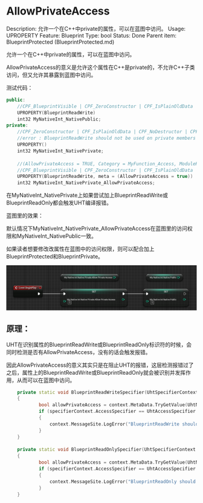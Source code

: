 # AllowPrivateAccess

Description: 允许一个在C++中private的属性，可以在蓝图中访问。
Usage: UPROPERTY
Feature: Blueprint
Type: bool
Status: Done
Parent item: BlueprintProtected (BlueprintProtected.md)

允许一个在C++中private的属性，可以在蓝图中访问。

AllowPrivateAccess的意义是允许这个属性在C++是private的，不允许C++子类访问，但又允许其暴露到蓝图中访问。

测试代码：

```cpp
public:
	//CPF_BlueprintVisible | CPF_ZeroConstructor | CPF_IsPlainOldData | CPF_NoDestructor | CPF_HasGetValueTypeHash | CPF_NativeAccessSpecifierPublic 
	UPROPERTY(BlueprintReadWrite)
	int32 MyNativeInt_NativePublic;
private:
	//CPF_ZeroConstructor | CPF_IsPlainOldData | CPF_NoDestructor | CPF_HasGetValueTypeHash | CPF_NativeAccessSpecifierPrivate 
	//error : BlueprintReadWrite should not be used on private members
	UPROPERTY()
	int32 MyNativeInt_NativePrivate;

	//(AllowPrivateAccess = TRUE, Category = MyFunction_Access, ModuleRelativePath = Function/MyFunction_Access.h)
	//CPF_BlueprintVisible | CPF_ZeroConstructor | CPF_IsPlainOldData | CPF_NoDestructor | CPF_HasGetValueTypeHash | CPF_NativeAccessSpecifierPrivate 
	UPROPERTY(BlueprintReadWrite, meta = (AllowPrivateAccess = true))
	int32 MyNativeInt_NativePrivate_AllowPrivateAccess;
```

在MyNativeInt_NativePrivate上如果尝试加上BlueprintReadWrite或BlueprintReadOnly都会触发UHT编译报错。

蓝图里的效果：

默认情况下MyNativeInt_NativePrivate_AllowPrivateAccess在蓝图里的访问权限和MyNativeInt_NativePublic一致。

如果读者想要修改改属性在蓝图中的访问权限，则可以配合加上BlueprintProtected和BlueprintPrivate。

![Untitled](AllowPrivateAccess/Untitled.png)

## 原理：

UHT在识别属性的BlueprintReadWrite或BlueprintReadOnly标识符的时候，会同时检测是否有AllowPrivateAccess，没有的话会触发报错。

因此AllowPrivateAccess的意义其实只是在阻止UHT的报错，这层检测报错过了之后，属性上的BlueprintReadWrite或BlueprintReadOnly就会被识别并发挥作用，从而可以在蓝图中访问。

```cpp
	private static void BlueprintReadWriteSpecifier(UhtSpecifierContext specifierContext)
	{
			bool allowPrivateAccess = context.MetaData.TryGetValue(UhtNames.AllowPrivateAccess, out string? privateAccessMD) && !privateAccessMD.Equals("false", StringComparison.OrdinalIgnoreCase);
			if (specifierContext.AccessSpecifier == UhtAccessSpecifier.Private && !allowPrivateAccess)
			{
				context.MessageSite.LogError("BlueprintReadWrite should not be used on private members");
			}
	}
	
	private static void BlueprintReadOnlySpecifier(UhtSpecifierContext specifierContext)
	{
			bool allowPrivateAccess = context.MetaData.TryGetValue(UhtNames.AllowPrivateAccess, out string? privateAccessMD) && !privateAccessMD.Equals("false", StringComparison.OrdinalIgnoreCase);
			if (specifierContext.AccessSpecifier == UhtAccessSpecifier.Private && !allowPrivateAccess)
			{
				context.MessageSite.LogError("BlueprintReadOnly should not be used on private members");
			}
	}

```